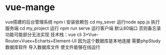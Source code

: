 # vue-mange
vue搭建的后台管理系统
npm i 安装依赖包
cd my_sever 运行node app.js 执行服务端
cd my_project 运行 npm run serve 运行客户端 
默认80端口 否则备忘录功能可能部分无法实现
技术栈：vue cli 3+Vue-Router+Vuex+Echarts+Element-UI
因为这个数据库是本地连接  需要phpStudy数据库软件  导入数据库文件  使文件能够在线运行

